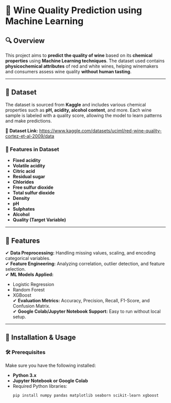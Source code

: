 # 🍷 Wine Quality Prediction using Machine Learning  

## 🔍 Overview  
This project aims to **predict the quality of wine** based on its **chemical properties** using **Machine Learning techniques**. The dataset used contains **physicochemical attributes** of red and white wines, helping winemakers and consumers assess wine quality **without human tasting**.  

---

## 📂 Dataset  
The dataset is sourced from **Kaggle** and includes various chemical properties such as **pH, acidity, alcohol content**, and more. Each wine sample is labeled with a quality score, allowing the model to learn patterns and make predictions.  

🔗 **Dataset Link:** https://www.kaggle.com/datasets/uciml/red-wine-quality-cortez-et-al-2009/data

### 🔢 Features in Dataset  
- **Fixed acidity**  
- **Volatile acidity**  
- **Citric acid**  
- **Residual sugar**  
- **Chlorides**  
- **Free sulfur dioxide**  
- **Total sulfur dioxide**  
- **Density**  
- **pH**  
- **Sulphates**  
- **Alcohol**  
- **Quality (Target Variable)**  

---

## 🔧 Features  
✔ **Data Preprocessing:** Handling missing values, scaling, and encoding categorical variables.  
✔ **Feature Engineering:** Analyzing correlation, outlier detection, and feature selection.  
✔ **ML Models Applied:**  
  - Logistic Regression  
  - Random Forest  
  - XGBoost  
✔ **Evaluation Metrics:** Accuracy, Precision, Recall, F1-Score, and Confusion Matrix.  
✔ **Google Colab/Jupyter Notebook Support:** Easy to run without local setup.  

---

## 🚀 Installation & Usage  

### 🛠 Prerequisites  
Make sure you have the following installed:  

- **Python 3.x**  
- **Jupyter Notebook or Google Colab**  
- Required Python libraries:  
  ```bash
  pip install numpy pandas matplotlib seaborn scikit-learn xgboost
